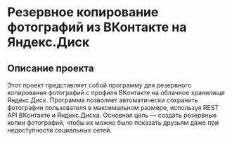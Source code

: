 # Резервное копирование фотографий из ВКонтакте на Яндекс.Диск
## Описание проекта
Этот проект представляет собой программу для резервного копирования фотографий с профиля ВКонтакте на облачное хранилище Яндекс.Диск. Программа позволяет автоматически сохранить фотографии пользователя в максимальном размере, используя REST API ВКонтакте и Яндекс.Диска. Основная цель — создать резервные копии фотографий, чтобы их можно было показать друзьям даже при недоступности социальных сетей.
